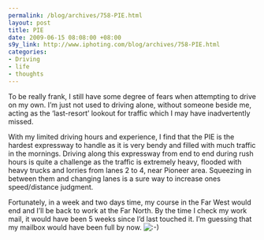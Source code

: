 ```yaml
--- 
permalink: /blog/archives/758-PIE.html
layout: post
title: PIE
date: 2009-06-15 08:08:00 +08:00
s9y_link: http://www.iphoting.com/blog/archives/758-PIE.html
categories: 
- Driving
- life
- thoughts
---
```

<p class="whiteline"><p>To be really frank, I still have some degree of fears when attempting to drive on my own. I&#8217;m just not used to driving alone, without someone beside me, acting as the &#8216;last-resort&#8217; lookout for traffic which I may have inadvertently missed.</p>
</p><p class="whiteline"><p>With my limited driving hours and experience, I find that the PIE is the hardest expressway to handle as it is very bendy and filled with much traffic in the mornings. Driving along this expressway from end to end during rush hours is quite a challenge as the traffic is extremely heavy, flooded with heavy trucks and lorries from lanes 2 to 4, near Pioneer area. Squeezing in between them and changing lanes is a sure way to increase ones speed/distance judgment.</p>
</p><p class="break"><p>Fortunately, in a week and two days time, my course in the Far West would end and I&#8217;ll be back to work at the Far North. By the time I check my work mail, it would have been 5 weeks since I&#8217;d last touched it. I&#8217;m guessing that my mailbox would have been full by now. <img src="http://static-s3.iphoting.com/blog/templates/default/img/emoticons/smile.png" alt=":-)" style="display: inline; vertical-align: bottom;" class="emoticon" /></p></p>
